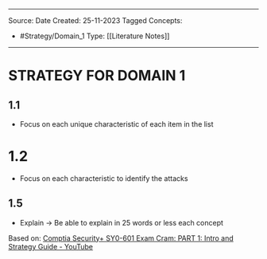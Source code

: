 - - -
Source:
Date Created:  25-11-2023
Tagged Concepts:
- #Strategy/Domain_1
Type: [[Literature Notes]]
- - -
# STRATEGY FOR DOMAIN 1
## 1.1
- Focus  on each unique characteristic of each item in the list 
# 1.2
- Focus on each characteristic to identify the attacks
## 1.5
- Explain → Be able to explain in 25 words or less each concept


Based on: [Comptia Security+ SY0-601 Exam Cram: PART 1: Intro and Strategy Guide - YouTube](https://www.youtube.com/watch?v=UnPlkq2waKU&list=PL7XJSuT7Dq_VD3eHXQf3Ld2ceBSFCayns&index=2)
